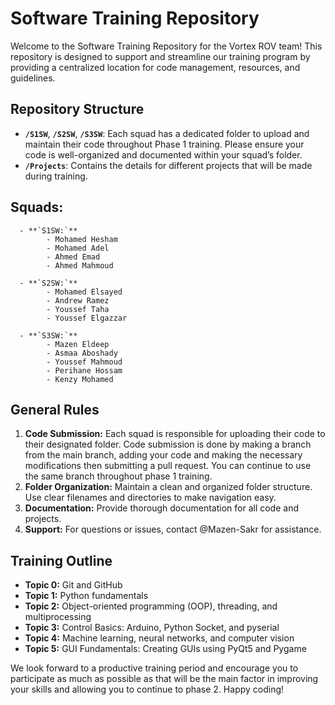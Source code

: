 # Software Training Repository

Welcome to the Software Training Repository for the Vortex ROV team! This repository is designed to support and streamline our training program by providing a centralized location for code management, resources, and guidelines.

## Repository Structure

- **`/S1SW`**, **`/S2SW`**, **`/S3SW`**: Each squad has a dedicated folder to upload and maintain their code throughout Phase 1 training. Please ensure your code is well-organized and documented within your squad’s folder.
- **`/Projects`**: Contains the details for different projects that will be made during training.

## Squads:
      - **`S1SW:`**
            - Mohamed Hesham
            - Mohamed Adel
            - Ahmed Emad
            - Ahmed Mahmoud
  
      - **`S2SW:`**
            - Mohamed Elsayed
            - Andrew Ramez
            - Youssef Taha
            - Youssef Elgazzar

      - **`S3SW:`**
            - Mazen Eldeep
            - Asmaa Aboshady
            - Youssef Mahmoud
            - Perihane Hossam
            - Kenzy Mohamed

## General Rules

1. **Code Submission:** Each squad is responsible for uploading their code to their designated folder. Code submission is done by making a branch from the main branch, adding your code and making the necessary modifications then submitting a pull request. You can continue to use the same branch throughout phase 1 training.
2. **Folder Organization:** Maintain a clean and organized folder structure. Use clear filenames and directories to make navigation easy.
3. **Documentation:** Provide thorough documentation for all code and projects.
5. **Support:** For questions or issues, contact @Mazen-Sakr for assistance.

## Training Outline

- **Topic 0:** Git and GitHub
- **Topic 1:** Python fundamentals
- **Topic 2:** Object-oriented programming (OOP), threading, and multiprocessing
- **Topic 3:** Control Basics: Arduino, Python Socket, and pyserial
- **Topic 4:** Machine learning, neural networks, and computer vision
- **Topic 5:** GUI Fundamentals: Creating GUIs using PyQt5 and Pygame

We look forward to a productive training period and encourage you to participate as much as possible as that will be the main factor in improving your skills and allowing you to continue to phase 2. Happy coding!

